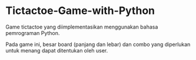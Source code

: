 # Tictactoe-Game-with-Python

Game tictactoe yang diimplementasikan menggunakan bahasa pemrograman Python.

Pada game ini, besar board (panjang dan lebar) dan combo yang diperlukan untuk menang dapat ditentukan oleh user.
